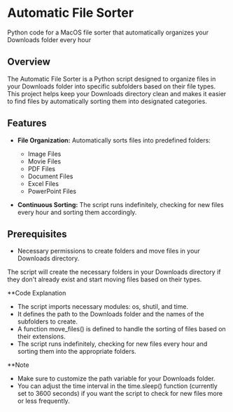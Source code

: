 # Automatic File Sorter
Python code for a MacOS file sorter that automatically organizes your Downloads folder every hour


## Overview
The Automatic File Sorter is a Python script designed to organize files in your Downloads folder into specific subfolders based on their file types. This project helps keep your Downloads directory clean and makes it easier to find files by automatically sorting them into designated categories.

## Features
- **File Organization:** Automatically sorts files into predefined folders:
  - Image Files
  - Movie Files
  - PDF Files
  - Document Files
  - Excel Files
  - PowerPoint Files
    
- **Continuous Sorting:** The script runs indefinitely, checking for new files every hour and sorting them accordingly.

## Prerequisites
- Necessary permissions to create folders and move files in your Downloads directory.

The script will create the necessary folders in your Downloads directory if they don't already exist and start moving files based on their types.


**Code Explanation
- The script imports necessary modules: os, shutil, and time.
- It defines the path to the Downloads folder and the names of the subfolders to create.
- A function move_files() is defined to handle the sorting of files based on their extensions.
- The script runs indefinitely, checking for new files every hour and sorting them into the appropriate folders.

**Note
- Make sure to customize the path variable for your Downloads folder.
- You can adjust the time interval in the time.sleep() function (currently set to 3600 seconds) if you want the script to check for new files more or less frequently.
